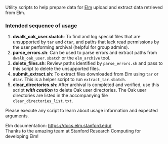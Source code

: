 
Utility scripts to help prepare data for [Elm](https://uit.stanford.edu/service/elm-storage) upload and extract data retrieved from Elm.

### Intended sequence of usage
1. **dwalk_oak_user.sbatch**: To find and log special files that are unsupported by `tar` and `dtar`, and paths that lack read permissions by the user performing archival (helpful for group admins).
2. **parse_errors.sh**: Can be used to parse errors and extract paths from `dwalk_oak_user.sbatch` or the `elm_archive` tool.
3. **delete_files.sh**: Review paths identified by `parse_errors.sh` and pass to this script to delete the unsupported files.
4. **submit_extract.sh**: To extract files downloaded from Elm using `tar` or `dtar`. This is a helper script to run `extract_tar.sbatch`.
5. **clear_directories.sh**: After archival is completed and verified, use this script _**with caution**_ to delete Oak user directories. The Oak user directories are listed in the accompanying file `clear_directories_list.txt`.  

Please execute any script to learn about usage information and expected arguments.   
    
Elm documentation: https://docs.elm.stanford.edu/    
Thanks to the amazing team at Stanford Research Computing for developing Elm!
